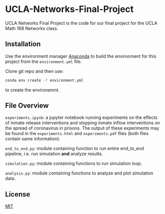 # UCLA-Networks-Final-Project

UCLA Networks Final Project is the code for our final project for the UCLA Math 168 Networks class.

## Installation

Use the environment manager [Anaconda](https://www.anaconda.com/products/individual) to build the environment for this project from the `environment.yml` file.

Clone git repo and then use:
```bash
conda env create -f environment.yml
```
to create the environemnt.

## File Overview
`experiments.ipynb`: a jupyter notebook running experiments on the effects of inmate release interventions and stopping inmate inflow interventions on the spread of coronavirus in prisons. The output of these experiments may be found in the `experiments.html` and `experiments.pdf` files (both files contain same information).

`end_to_end.py`: module containing function to run entire end_to_end pipeline, i.e. run simulation **and** analyze results.

`simulation.py`: module containing functions to run simulation loop.

`analysis.py`: module containing functions to analyze and plot simulation data.

## License
[MIT](https://choosealicense.com/licenses/mit/)
